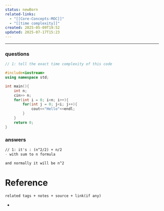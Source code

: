 ```yaml
---
status: newBorn
related-links:
  - "[[Core-Concepts-MOC]]"
  - "[[time complexity]]"
created: 2025-05-09T19:52
updated: 2025-07-17T15:23
---
```

---

### questions

```cpp
// 1: tell the exact time complexity of this code

#include<iostream>
using namespace std;

int main(){
    int n;
    cin>> n;
    for(int i = 0; i<n; i++){
        for(int j = 0; j<i; j++){
            cout<<"Hello"<<endl;
        }
    }
    return 0;
}


```


### answers

```markdown
// 1: it's : (n^2/2) + n/2
- with sum to n formula

and normally it will be n^2
```


# Reference
`related tags + notes + source + link(if any)`
 

- 